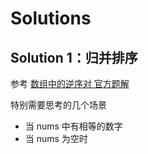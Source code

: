 # Solutions
## Solution 1：归并排序
参考 [数组中的逆序对 官方题解](https://leetcode-cn.com/problems/shu-zu-zhong-de-ni-xu-dui-lcof/solution/shu-zu-zhong-de-ni-xu-dui-by-leetcode-solution/)

特别需要思考的几个场景
- 当 nums 中有相等的数字
- 当 nums 为空时